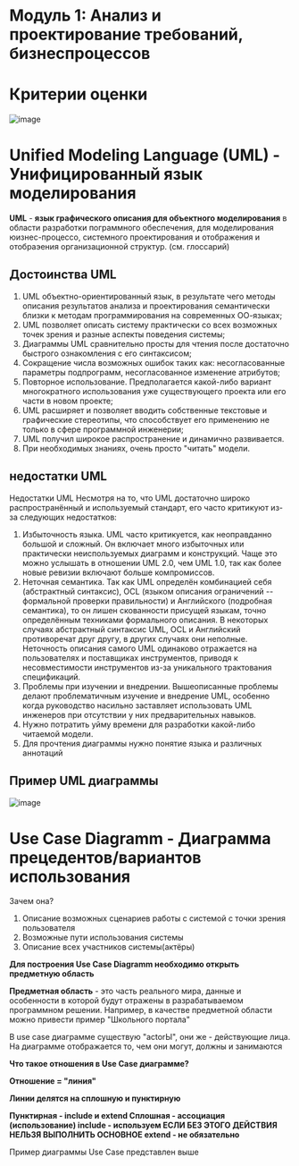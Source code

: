 # Модуль 1: Анализ и проектирование требований, бизнеспроцессов

# Критерии оценки 

![image](https://user-images.githubusercontent.com/90152615/197396583-4133396f-5ab1-4fa2-98ab-666062dcc691.png)

# Unified Modeling Language (UML) - Унифицированный язык моделирования

**UML** - **язык графического описания для объектного моделирования** в области разработки пограммного обеспечения, для моделирования юизнес-процессо, системного проектирования и отображения и отобраэения организационной структур. (см. глоссарий)

## Достоинства UML
1. UML объектно-ориентированный язык, в результате чего методы описания результатов анализа и проектирования семантически близки к методам программирования на современных ОО-языках;
2. UML позволяет описать систему практически со всех возможных точек зрения и разные аспекты поведения системы;
3. Диаграммы UML сравнительно просты для чтения после достаточно быстрого ознакомления с его синтаксисом;
4. Сокращение числа возможных ошибок таких как: несогласованные параметры подпрограмм, несогласованное изменение атрибутов;
5. Повторное использование. Предполагается какой-либо вариант многократного использования уже существующего проекта или его части в новом проекте;
6. UML расширяет и позволяет вводить собственные текстовые и графические стереотипы, что способствует его применению не только в сфере программной инженерии;
7. UML получил широкое распространение и динамично развивается.
8. При необходимых знаниях, очень просто "читать" модели.

## недостатки UML
Недостатки UML
Несмотря на то, что UML достаточно широко распространённый и используемый стандарт, его часто критикуют из-за следующих недостатков:

1. Избыточность языка. UML часто критикуется, как неоправданно большой и сложный. Он включает много избыточных или практически неиспользуемых диаграмм и конструкций. Чаще это можно услышать в отношении UML 2.0, чем UML 1.0, так как более новые ревизии включают больше компромиссов.
2. Неточная семантика. Так как UML определён комбинацией себя (абстрактный синтаксис), OCL (языком описания ограничений -- формальной проверки правильности) и Английского (подробная семантика), то он лишен скованности присущей языкам, точно определённым техниками формального описания. В некоторых случаях абстрактный синтаксис UML, OCL и Английский противоречат друг другу, в других случаях они неполные. Неточность описания самого UML одинаково отражается на пользователях и поставщиках инструментов, приводя к несовместимости инструментов из-за уникального трактования спецификаций.
3. Проблемы при изучении и внедрении. Вышеописанные проблемы делают проблематичным изучение и внедрение UML, особенно когда руководство насильно заставляет использовать UML инженеров при отсутствии у них предварительных навыков.
4. Нужно потратить уйму времени для разработки какой-либо читаемой модели.
5. Для прочтения диаграммы нужно понятие языка и различных аннотаций

## Пример UML диаграммы

![image](https://user-images.githubusercontent.com/90152615/197396914-9fdbe8ce-9f5d-458d-a536-e9efa53fcbeb.png)

# Use Case Diagramm - Диаграмма прецедентов/вариантов использования
Зачем она?

1. Описание возможных сценариев работы с системой с точки зрения пользователя
2. Возможные пути использования системы
3. Описание всех участников системы(актёры)

**Для построения Use Case Diagramm необходимо открыть предметную область**

**Предметная область** - это часть реального мира, данные и особенности в которой будут отражены в разрабатываемом программном решении. Например, в качестве предметной области можно привести пример "Школьного портала"

В use case диаграмме существую "actorЫ", они же - действующие лица. На диаграмме отображается то, чем они могут, должны и занимаются

**Что такое отношения в Use Case диаграмме?**

**Отношение = "линия"**

**Линии делятся на сплошную и пунктирную**

**Пунктирная - include и extend Сплошная - ассоциация (использование) include - используем ЕСЛИ БЕЗ ЭТОГО ДЕЙСТВИЯ НЕЛЬЗЯ ВЫПОЛНИТЬ ОСНОВНОЕ extend - не обязательно**

Пример диаграммы Use Case представлен выше 

